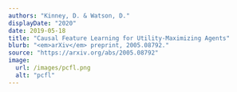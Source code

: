 ```yaml
---
authors: "Kinney, D. & Watson, D."
displayDate: "2020"
date: 2019-05-18
title: "Causal Feature Learning for Utility-Maximizing Agents"
blurb: "<em>arXiv</em> preprint, 2005.08792."
source: "https://arxiv.org/abs/2005.08792"
image:
  url: /images/pcfl.png
  alt: "pcfl"
---
```


